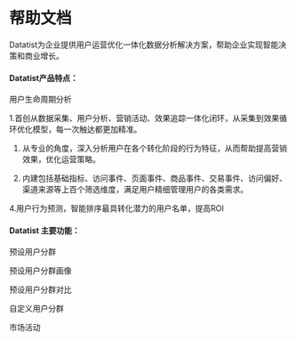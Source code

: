 # 帮助文档

Datatist为企业提供用户运营优化一体化数据分析解决方案，帮助企业实现智能决策和商业增长。

#### Datatist产品特点：

用户生命周期分析

1.首创从数据采集、用户分析、营销活动、效果追踪一体化闭环，从采集到效果循环优化模型，每一次触达都更加精准。

1. 从专业的角度，深入分析用户在各个转化阶段的行为特征，从而帮助提高营销效果，优化运营策略。

2. 内建包括基础指标、访问事件、页面事件、商品事件、交易事件、访问偏好、渠道来源等上百个筛选维度，满足用户精细管理用户的各类需求。

4.用户行为预测，智能排序最具转化潜力的用户名单，提高ROI

#### Datatist 主要功能：

预设用户分群

预设用户分群画像

预设用户分群对比

自定义用户分群

市场活动

